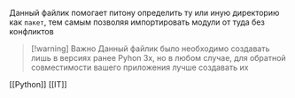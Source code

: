 
Данный файлик помогает питону определить ту или иную директорию как `пакет`, тем самым позволяя импортировать модули от туда без конфликтов

>[!warning] Важно
>Данный файлик было необходимо создавать лишь в версиях ранее Pyhon 3x, но в любом случае, для обратной совместимости вашего приложения лучше создавать их

[[Python]] [[IT]]
